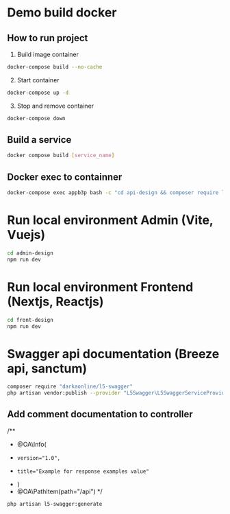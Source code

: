 # Demo build docker
## How to run project
1. Build image container
```bash
docker-compose build --no-cache
```
2. Start container
```bash
docker-compose up -d
```
3. Stop and remove container
```bash
docker-compose down
```

## Build a service
```bash
docker compose build [service_name]
```

## Docker exec to containner
```bash
docker-compose exec appb3p bash -c "cd api-design && composer require laravel/breeze --dev"
```

# Run local environment Admin (Vite, Vuejs)
```bash
cd admin-design
npm run dev
```
# Run local environment Frontend (Nextjs, Reactjs)
```bash
cd front-design
npm run dev
```

# Swagger api documentation (Breeze api, sanctum)
```bash
composer require "darkaonline/l5-swagger"
php artisan vendor:publish --provider "L5Swagger\L5SwaggerServiceProvider"
```
## Add comment documentation to controller
/**
 * @OA\Info(
 *     version="1.0",
 *     title="Example for response examples value"
 * )
 * @OA\PathItem(path="/api")
 */
 
 ```bash
php artisan l5-swagger:generate
```
